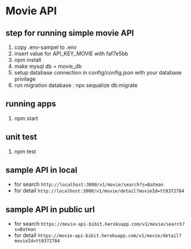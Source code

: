 # Movie API

step for running simple movie API
-----------------------------------
1. copy .env-sampel to .env
2. insert value for API_KEY_MOVIE with faf7e5bb
3. npm install
4. make mysql db = movie_db
5. setup database connection in config/config.json with your database privilage
6. run migration database : npx sequalize db:migrate

running apps
------------------------------------
1. npm start

unit test
-------------------------------------
1. npm test

sample API in local 
-----------------------------------
* for search `http://localhost:3000/v1/movie/search?s=Batman`
* for detail `http://localhost:3000/v1/movie/detail?movieId=tt0372784`

sample API in public url
----------------------------------
* for search `https://movie-api-bibit.herokuapp.com/v1/movie/search?s=Batman`
* for detail `https://movie-api-bibit.herokuapp.com/v1/movie/detail?movieId=tt0372784`
